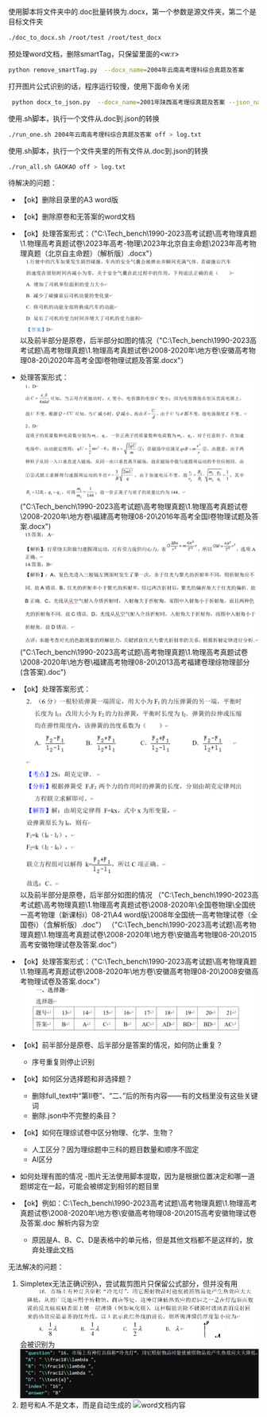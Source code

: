 使用脚本将文件夹中的.doc批量转换为.docx，第一个参数是源文件夹，第二个是目标文件夹
```bash
./doc_to_docx.sh /root/test /root/test_docx 
```

预处理word文档，删除smartTag，只保留里面的<w:r>
```bash
python remove_smartTag.py  --docx_name=2004年云南高考理科综合真题及答案
```

打开图片公式识别的话，程序运行较慢，使用下面命令关闭
```bash
 python docx_to_json.py  --docx_name=2001年陕西高考理综真题及答案 --json_name=2001年陕西高考理综真题及答案 --latex=off > log.txt
``` 

使用.sh脚本，执行一个文件从.doc到.json的转换
```bash
./run_one.sh 2004年云南高考理科综合真题及答案 off > log.txt
```

使用.sh脚本，执行一个文件夹里的所有文件从.doc到.json的转换
```bash
./run_all.sh GAOKAO off > log.txt
```

待解决的问题：
- 【ok】删除目录里的A3 word版
- 【ok】删除原卷和无答案的word文档
- 【ok】处理答案形式：（"C:\Tech_bench\1990-2023高考试题\高考物理真题\1.物理高考真题试卷\2023年高考-物理\2023年北京自主命题\2023年高考物理真题（北京自主命题）（解析版）.docx"）
![答案1](./images/答案1.png)
以及前半部分是原卷，后半部分如图的情况（"C:\Tech_bench\1990-2023高考试题\高考物理真题\1.物理高考真题试卷\2008-2020年\地方卷\安徽高考物理08-20\2020年高考全国I卷物理试题及答案.docx"）
- 处理答案形式：
![答案2](./images/答案2.png)
("C:\Tech_bench\1990-2023高考试题\高考物理真题\1.物理高考真题试卷\2008-2020年\地方卷\福建高考物理08-20\2016年高考全国I卷物理试题及答案.docx")
![答案5](./images/答案5.png) ("C:\Tech_bench\1990-2023高考试题\高考物理真题\1.物理高考真题试卷\2008-2020年\地方卷\福建高考物理08-20\2013高考福建卷理综物理部分(含答案).doc")

- 【ok】处理答案形式：
![答案3](./images/答案3.png)
以及前半部分是原卷，后半部分如图的情况
（"C:\Tech_bench\1990-2023高考试题\高考物理真题\1.物理高考真题试卷\2008-2020年\全国卷物理\全国统一高考物理（新课标ⅰ）08-21\A4 word版\2008年全国统一高考物理试卷（全国卷ⅰ）（含解析版）.doc"）
（"C:\Tech_bench\1990-2023高考试题\高考物理真题\1.物理高考真题试卷\2008-2020年\地方卷\安徽高考物理08-20\2015高考安徽物理试卷及答案.doc"）
- 【ok】处理答案形式：（"C:\Tech_bench\1990-2023高考试题\高考物理真题\1.物理高考真题试卷\2008-2020年\地方卷\安徽高考物理08-20\2008安徽高考物理试卷及答案.docx"）
![答案4](./images/答案4.png)

- 【ok】前半部分是原卷、后半部分是答案的情况，如何防止重复？
    - 序号重复则停止识别
- 【ok】如何区分选择题和非选择题？
    - 删除full_text中“第Ⅱ卷”、“二、”后的所有内容——有的文档里没有这些关键词
    - 删除.json中不完整的条目？
- 【ok】如何在理综试卷中区分物理、化学、生物？
    - 人工区分？因为理综题中三科的题目数量和顺序不固定
    - AI区分

- 如何处理有图的情况
    -图片无法使用脚本提取，因为是根据位置决定和哪一道题绑定在一起，可能会被绑定到相邻的题目里
- 【ok】例如：C:\Tech_bench\1990-2023高考试题\高考物理真题\1.物理高考真题试卷\2008-2020年\地方卷\安徽高考物理08-20\2015高考安徽物理试卷及答案.doc 解析内容为空
    - 原因是A、B、C、D是表格中的单元格，但是其他文档都不是这样的，放弃处理此文档




无法解决的问题：
1. Simpletex无法正确识别λ，尝试裁剪图片只保留公式部分，但并没有用
![word文档内容](./images/lamda.png)
会被识别为
![识别结果](./images/wrong_lamda.png)
2. 题号和A.不是文本，而是自动生成的
![word文档内容](./images/auto.png)

